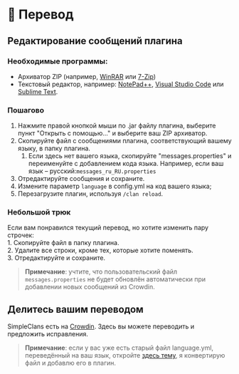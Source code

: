 # 🍕 Перевод

## Редактирование сообщений плагина

### Необходимые программы:

* Архиватор ZIP (например, [WinRAR](https://www.win-rar.com/download.html?\&L=0) или [7-Zip](https://www.7-zip.org/download.html))
* Текстовый редактор, например: [NotePad++](https://notepad-plus-plus.org/downloads/), [Visual Studio Code](https://code.visualstudio.com/) или [Sublime Text](https://www.sublimetext.com/).

### Пошагово

1. Нажмите правой кнопкой мыши по .jar файлу плагина, выберите пункт "Открыть с помощью..." и выберите ваш ZIP архиватор.
2. Скопируйте файл с сообщениями плагина, соответствующий вашему языку, в папку плагина.
   1. Если здесь нет вашего языка, скопируйте "messages.properties" и переименуйте с добавлением кода языка. Например, если ваш язык – русский:`messages_ru_RU.properties`
3. Отредактируйте сообщения и сохраните.
4. Измените параметр `language` в config.yml на код вашего языка;
5. Перезагрузите плагин, используя `/clan reload`.

### Небольшой трюк

Если вам понравился текущий перевод, но хотите изменить пару строчек: \
1\. Скопируйте файл в папку плагина.\
2\. Удалите все строки, кроме тех, которые хотите поменять.\
3\. Отредактируйте и сохраните.

> **Примечание**: учтите, что пользовательский файл `messages.properties` не будет обновлён автоматически при добавлении новых сообщений из Crowdin.

## Делитесь вашим переводом

SimpleClans есть на [Crowdin](https://crowdin.com/project/simpleclans). Здесь вы можете переводить и предложить исправления.

> **Примечание**: если у вас уже есть старый файл language.yml, переведённый на ваш язык, откройте [здесь тему](https://github.com/RoinujNosde/SimpleClans/issues), я конвертирую файл и добавлю его в плагин.

